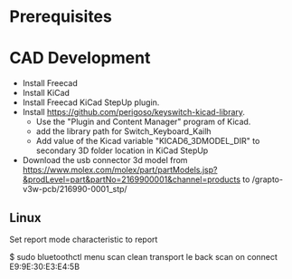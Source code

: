 # Prerequisites

# CAD Development

- Install Freecad
- Install KiCad
- Install Freecad KiCad StepUp plugin.
- Install https://github.com/perigoso/keyswitch-kicad-library.
  - Use the "Plugin and Content Manager" program of Kicad.
  - add the library path for Switch_Keyboard_Kailh 
  - Add value of the Kicad variable "KICAD6_3DMODEL_DIR" to secondary 3D folder location in KiCad StepUp
- Download the usb connector 3d model from https://www.molex.com/molex/part/partModels.jsp?&prodLevel=part&partNo=2169900001&channel=products
  to <repo>/grapto-v3w-pcb/216990-0001_stp/

## Linux

Set report mode characteristic to report

$ sudo bluetoothctl
menu scan
clean
transport le
back
scan on
connect E9:9E:30:E3:E4:5B
